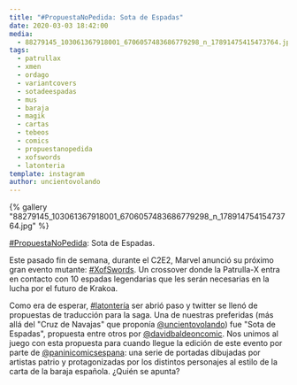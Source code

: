 ```yaml
---
title: "#PropuestaNoPedida: Sota de Espadas"
date: 2020-03-03 18:42:00
media: 
  - 88279145_103061367918001_6706057483686779298_n_17891475415473764.jpg
tags: 
  - patrullax
  - xmen
  - ordago
  - variantcovers
  - sotadeespadas
  - mus
  - baraja
  - magik
  - cartas
  - tebeos
  - comics
  - propuestanopedida
  - xofswords
  - latonteria
template: instagram
author: uncientovolando
---
```


{% gallery "88279145_103061367918001_6706057483686779298_n_17891475415473764.jpg" %}

[#PropuestaNoPedida](/tags/propuestanopedida): Sota de Espadas.

Este pasado fin de semana, durante el C2E2, Marvel anunció su próximo gran evento mutante: [#XofSwords](/tags/xofswords). Un crossover donde la Patrulla-X entra en contacto con 10 espadas legendarias que les serán necesarias en la lucha por el futuro de Krakoa.

Como era de esperar, [#latontería](/tags/latonteria) ser abrió paso y twitter se llenó de propuestas de traducción para la saga. Una de nuestras preferidas (más allá del "Cruz de Navajas" que proponía [@uncientovolando](https://instagram.com/uncientovolando)) fue "Sota de Espadas", propuesta entre otros por [@davidbaldeoncomic](https://instagram.com/davidbaldeoncomic).
Nos unimos al juego con esta propuesta para cuando llegue la edición de este evento por parte de [@paninicomicsespana](https://instagram.com/paninicomicsespana): una serie de portadas dibujadas por artistas patrio y protagonizadas por los distintos personajes al estilo de la carta de la baraja española. ¿Quién se apunta?
